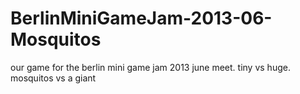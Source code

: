 BerlinMiniGameJam-2013-06-Mosquitos
===================================

our game for the berlin mini game jam 2013 june meet. tiny vs huge. mosquitos vs a giant
